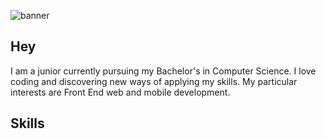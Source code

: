 
![banner](https://user-images.githubusercontent.com/90886567/189556284-14268fca-3606-4877-aaa9-91407e243d71.png)

## Hey
I am a junior currently pursuing my Bachelor's in Computer Science. I love coding and discovering new ways of applying my skills.
My particular interests are Front End web and mobile development. 

## Skills
